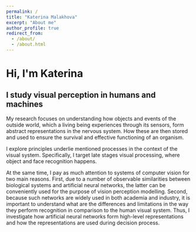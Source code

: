 ```yaml
---
permalink: /
title: "Katerina Malakhova"
excerpt: "About me"
author_profile: true
redirect_from: 
  - /about/
  - /about.html
---
```


Hi, I'm Katerina
======

I study visual perception in humans and machines
------

My research focuses on understanding how objects and events of the outside world, which a living being experiences through its sensors, form abstract representations in the nervous system. How these are then stored and used to ensure the survival and effective functioning of an organism. 

I explore principles underlie mentioned processes in the context of the visual system. Specifically, I target late stages visual processing, where object and face recognition happens.

At the same time, I pay as much attention to systems of computer vision for two main reasons. First, due to a number of observable similarities between biological systems and artificial neural networks, the latter can be conveniently used for the purpose of vision perception modelling. Second, because such networks are widely used in both academia and industry, it is important to understand what are the differences and limitations in the way they perform recognition in comparison to the human visual system. Thus, I investigate how artificial neural networks form high-level representations and how the representations are used during decision process.
